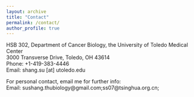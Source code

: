 ```yaml
---
layout: archive
title: "Contact"
permalink: /contact/
author_profile: true
---
```

HSB 302, Department of Cancer Biology, the University of Toledo Medical Center<br>
3000 Transverse Drive, Toledo, OH 43614<br>
Phone: +1-419-383-4446<br>
Email: shang.su [at] utoledo.edu<br>

<p></p>
For personal contact, email me for further info:<br>
Email: sushang.thubiology@gmail.com;ss07@tsinghua.org.cn;

